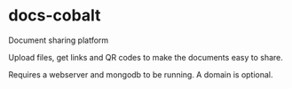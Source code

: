 # docs-cobalt
Document sharing platform

Upload files, get links and QR codes to make the documents easy to share.

Requires a webserver and mongodb to be running. A domain is optional.